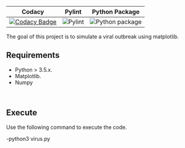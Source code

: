 |Codacy|Pylint|Python Package|
|:--:|:--:|:--:|
|[![Codacy Badge](https://app.codacy.com/project/badge/Grade/98a28abb11e5450eb7b1b4dfcfadb367)](https://www.codacy.com/gh/99002622/python-mini-project/dashboard?utm_source=github.com&amp;utm_medium=referral&amp;utm_content=99002622/python-mini-project&amp;utm_campaign=Badge_Grade)|![Pylint](https://github.com/99002622/python-mini-project/workflows/Pylint/badge.svg?branch=main)|![Python package](https://github.com/99002622/python-mini-project/workflows/Python%20package/badge.svg?branch=main)


The goal of this project is to simulate a viral outbreak using matplotlib. 

## Requirements
- Python  > 3.5.x. <br />
- Matplotlib.<br />
- Numpy
<br />

## Execute

Use the following command to execute the code.

-python3 virus.py

